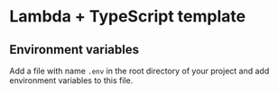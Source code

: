 # Lambda + TypeScript template

## Environment variables

Add a file with name `.env` in the root directory of your project and add environment variables to this file.
